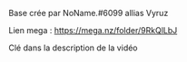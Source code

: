 Base crée par NoName.#6099 allias Vyruz

Lien mega : https://mega.nz/folder/9RkQlLbJ

Clé dans la description de la vidéo
